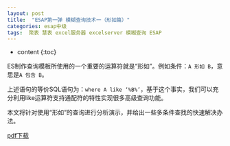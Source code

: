 ```yaml
---
layout: post
title:  "ESAP第一弹 模糊查询技术一（形如篇）"
categories: esap中级
tags:  聚表 慧表 excel服务器 excelserver 模糊查询 ESAP
---
```


* content
{:toc}

ES制作查询模板所使用的一个重要的运算符就是“形如”。例如条件：`A 形如 B`，意思是`A 包含 B`。

上述语句的等价SQL语句为：`where A like ‘%B%’`，基于这个事实，我们可以充分利用like运算符支持通配符的特性实现很多高级查询功能。

本文将针对使用“形如”的查询进行分析演示，并给出一些多条件查找的快速解决办法。

[pdf下载](/files/ESAP1.pdf)
